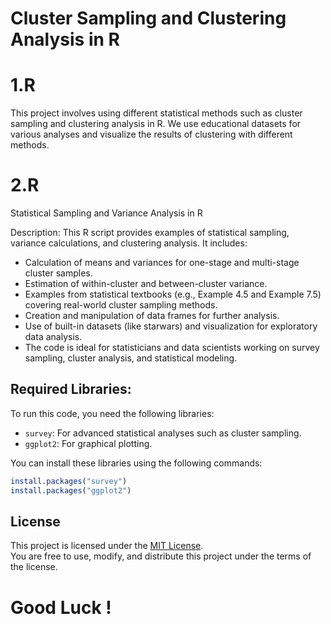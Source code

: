 # Cluster Sampling and Clustering Analysis in R

# 1.R
This project involves using different statistical methods such as cluster sampling and clustering analysis in R. We use educational datasets for various analyses and visualize the results of clustering with different methods.

# 2.R
Statistical Sampling and Variance Analysis in R

Description: This R script provides examples of statistical sampling, variance calculations, and clustering analysis. It includes:

- Calculation of means and variances for one-stage and multi-stage cluster samples.
- Estimation of within-cluster and between-cluster variance.
- Examples from statistical textbooks (e.g., Example 4.5 and Example 7.5) covering real-world cluster sampling methods.
- Creation and manipulation of data frames for further analysis.
- Use of built-in datasets (like starwars) and visualization for exploratory data analysis.
- The code is ideal for statisticians and data scientists working on survey sampling, cluster analysis, and statistical modeling.

## Required Libraries:
To run this code, you need the following libraries:
- `survey`: For advanced statistical analyses such as cluster sampling.
- `ggplot2`: For graphical plotting.

You can install these libraries using the following commands:
```R
install.packages("survey")
install.packages("ggplot2")
```

## License

This project is licensed under the [MIT License](LICENSE).  
You are free to use, modify, and distribute this project under the terms of the license.


# Good Luck !
